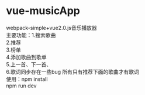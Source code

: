 # vue-musicApp
webpack-simple+vue2.0.js音乐播放器<br>
主要功能：1.搜索歌曲<br>
         2.推荐<br>
         3.榜单<br>
         4.添加歌曲到歌单<br>
         5.上一首、下一首、<br>
         6.歌词同步存在一些bug 所有只有推荐下面的歌曲才有歌词<br>
使用：npm install<br>
      npm run dev<br>
